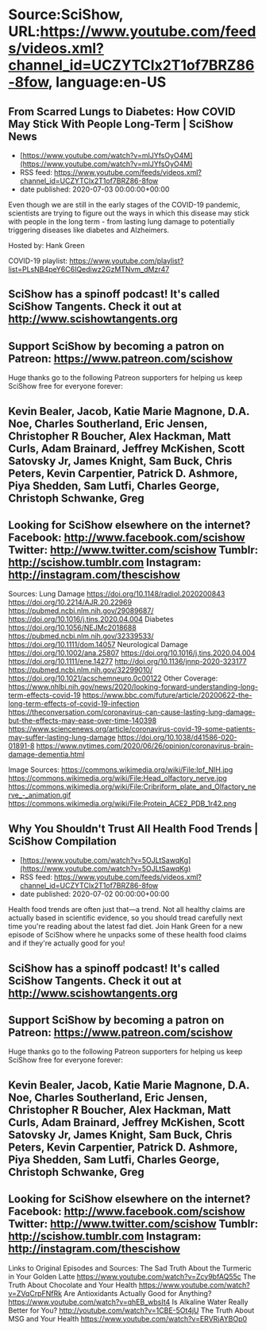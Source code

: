 # Source:SciShow, URL:https://www.youtube.com/feeds/videos.xml?channel_id=UCZYTClx2T1of7BRZ86-8fow, language:en-US

## From Scarred Lungs to Diabetes: How COVID May Stick With People Long-Term | SciShow News
 - [https://www.youtube.com/watch?v=mIJYfsOyO4M](https://www.youtube.com/watch?v=mIJYfsOyO4M)
 - RSS feed: https://www.youtube.com/feeds/videos.xml?channel_id=UCZYTClx2T1of7BRZ86-8fow
 - date published: 2020-07-03 00:00:00+00:00

Even though we are still in the early stages of the COVID-19 pandemic, scientists are trying to figure out the ways in which this disease may stick with people in the long term - from lasting lung damage to potentially triggering diseases like diabetes and Alzheimers.

Hosted by: Hank Green

COVID-19 playlist: https://www.youtube.com/playlist?list=PLsNB4peY6C6IQediwz2GzMTNvm_dMzr47

SciShow has a spinoff podcast! It's called SciShow Tangents. Check it out at http://www.scishowtangents.org
----------
Support SciShow by becoming a patron on Patreon: https://www.patreon.com/scishow
----------
Huge thanks go to the following Patreon supporters for helping us keep SciShow free for everyone forever:

Kevin Bealer, Jacob, Katie Marie Magnone, D.A. Noe, Charles Southerland, Eric Jensen, Christopher R Boucher, Alex Hackman, Matt Curls, Adam Brainard, Jeffrey McKishen, Scott Satovsky Jr, James Knight, Sam Buck, Chris Peters, Kevin Carpentier, Patrick D. Ashmore, Piya Shedden, Sam Lutfi, Charles George, Christoph Schwanke, Greg
----------
Looking for SciShow elsewhere on the internet?
Facebook: http://www.facebook.com/scishow
Twitter: http://www.twitter.com/scishow
Tumblr: http://scishow.tumblr.com
Instagram: http://instagram.com/thescishow
----------
Sources:
Lung Damage
https://doi.org/10.1148/radiol.2020200843
https://doi.org/10.2214/AJR.20.22969
https://pubmed.ncbi.nlm.nih.gov/29089687/
https://doi.org/10.1016/j.tins.2020.04.004
Diabetes
https://doi.org/10.1056/NEJMc2018688 
https://pubmed.ncbi.nlm.nih.gov/32339533/
https://doi.org/10.1111/dom.14057
Neurological Damage
https://doi.org/10.1002/ana.25807
https://doi.org/10.1016/j.tins.2020.04.004
https://doi.org/10.1111/ene.14277
http://doi.org/10.1136/jnnp-2020-323177
https://pubmed.ncbi.nlm.nih.gov/32299010/
https://doi.org/10.1021/acschemneuro.0c00122
Other Coverage:
https://www.nhlbi.nih.gov/news/2020/looking-forward-understanding-long-term-effects-covid-19 
https://www.bbc.com/future/article/20200622-the-long-term-effects-of-covid-19-infection
https://theconversation.com/coronavirus-can-cause-lasting-lung-damage-but-the-effects-may-ease-over-time-140398
https://www.sciencenews.org/article/coronavirus-covid-19-some-patients-may-suffer-lasting-lung-damage
https://doi.org/10.1038/d41586-020-01891-8
https://www.nytimes.com/2020/06/26/opinion/coronavirus-brain-damage-dementia.html 

Image Sources:
https://commons.wikimedia.org/wiki/File:Ipf_NIH.jpg
https://commons.wikimedia.org/wiki/File:Head_olfactory_nerve.jpg
https://commons.wikimedia.org/wiki/File:Cribriform_plate_and_Olfactory_nerve_-_animation.gif
https://commons.wikimedia.org/wiki/File:Protein_ACE2_PDB_1r42.png

## Why You Shouldn't Trust All Health Food Trends | SciShow Compilation
 - [https://www.youtube.com/watch?v=5OJLtSawqKg](https://www.youtube.com/watch?v=5OJLtSawqKg)
 - RSS feed: https://www.youtube.com/feeds/videos.xml?channel_id=UCZYTClx2T1of7BRZ86-8fow
 - date published: 2020-07-02 00:00:00+00:00

Health food trends are often just that—a trend.  Not all healthy claims are actually based in scientific evidence, so you should tread carefully next time you're reading about the latest fad diet.  Join Hank Green for a new episode of SciShow where he unpacks some of these health food claims and if they're actually good for you!  

SciShow has a spinoff podcast! It's called SciShow Tangents. Check it out at http://www.scishowtangents.org
----------
Support SciShow by becoming a patron on Patreon: https://www.patreon.com/scishow
----------
Huge thanks go to the following Patreon supporters for helping us keep SciShow free for everyone forever:

Kevin Bealer, Jacob, Katie Marie Magnone, D.A. Noe, Charles Southerland, Eric Jensen, Christopher R Boucher, Alex Hackman, Matt Curls, Adam Brainard, Jeffrey McKishen, Scott Satovsky Jr, James Knight, Sam Buck, Chris Peters, Kevin Carpentier, Patrick D. Ashmore, Piya Shedden, Sam Lutfi, Charles George, Christoph Schwanke, Greg
----------
Looking for SciShow elsewhere on the internet?
Facebook: http://www.facebook.com/scishow
Twitter: http://www.twitter.com/scishow
Tumblr: http://scishow.tumblr.com
Instagram: http://instagram.com/thescishow
----------
Links to Original Episodes and Sources:
The Sad Truth About the Turmeric in Your Golden Latte
https://www.youtube.com/watch?v=Zcy9bfAQ55c
The Truth About Chocolate and Your Health
https://www.youtube.com/watch?v=ZVqCrpFNfRk
Are Antioxidants Actually Good for Anything?
https://www.youtube.com/watch?v=qhEB_wbsIt4
Is Alkaline Water Really Better for You? 
http://youtube.com/watch?v=1CBE-5Ot4jU
The Truth About MSG and Your Health
https://www.youtube.com/watch?v=ERVRjAYBOp0

